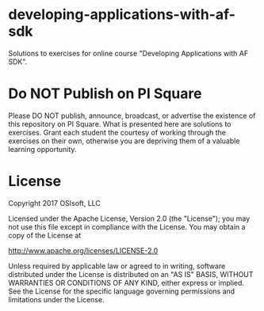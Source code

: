 # developing-applications-with-af-sdk
Solutions to exercises for online course "Developing Applications with AF SDK".

# Do NOT Publish on PI Square
Please DO NOT publish, announce, broadcast, or advertise the existence of this repository on PI Square.  What is presented here are
solutions to exercises.  Grant each student the courtesy of working through the exercises on their own, otherwise you are depriving
them of a valuable learning opportunity.

# License

Copyright 2017 OSIsoft, LLC

Licensed under the Apache License, Version 2.0 (the "License"); you may not use this file except in compliance with the License. You may obtain a copy of the License at

http://www.apache.org/licenses/LICENSE-2.0

Unless required by applicable law or agreed to in writing, software distributed under the License is distributed on an "AS IS" BASIS, WITHOUT WARRANTIES OR CONDITIONS OF ANY KIND, either express or implied. See the License for the specific language governing permissions and limitations under the License.
